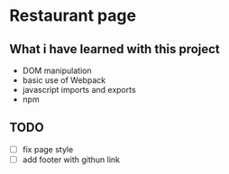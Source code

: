 # Restaurant page

## What i have learned with this project
- DOM manipulation
- basic use of Webpack 
- javascript imports and exports
- npm

## TODO
- [ ] fix page style
- [ ] add footer with githun link